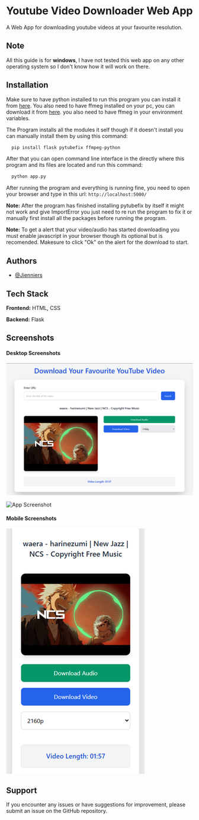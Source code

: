 
# Youtube Video Downloader Web App

A Web App for downloading youtube videos at your favourite resolution.

## Note
All this guide is for **windows**, I have not tested this web app on any other operating system so I don't know how it will work on there.

## Installation

Make sure to have python installed to run this program you can install it from [here](https://www.python.org/downloads/). You also need to have ffmeg installed on your pc, you can download it from [here](https://ffmpeg.org/download.html). you also need to have ffmeg in your environment variables.

The Program installs all the modules it self though if it doesn't install you can manually install them by using this command: 

```bash
  pip install flask pytubefix ffmpeg-python
```
After that you can open command line interface in the directly where this program and its files are located and run this command:
```bash
  python app.py
```
After running the program and everything is running fine, you need to open your browser and type in this url: ``` http://localhost:5000/ ```

**Note:** After the program has finished installing pytubefix by itself it might not work and give ImportError you just need to re run the program to fix it or manually first install all the packages before running the program.

**Note:** To get a alert that your video/audio has started downloading you must enable javascript in your browser though its optional but is recomended. Makesure to click "Ok" on the alert for the download to start.

    
## Authors

- [@Jienniers](https://github.com/Jienniers)


## Tech Stack

**Frontend:** HTML, CSS

**Backend:** Flask

## Screenshots
#### Desktop Screenshots

![App Screenshot](https://github.com/Jienniers/YoutubeDownloaderWebApp/blob/main/screenshots/Screenshot1.png)

![App Screenshot](https://github.com/Jienniers/YoutubeDownloaderWebApp/blob/main/screenshots/Screenshot2.png)

#### Mobile Screenshots

![App Screenshot](https://github.com/Jienniers/YoutubeDownloaderWebApp/blob/main/screenshots/mobileScreenshot.png)

## Support

If you encounter any issues or have suggestions for improvement, please submit an issue on the GitHub repository.

